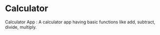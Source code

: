 # Calculator

Calculator App :
A calculator app having basic functions like
add, subtract, divide, multiply.

